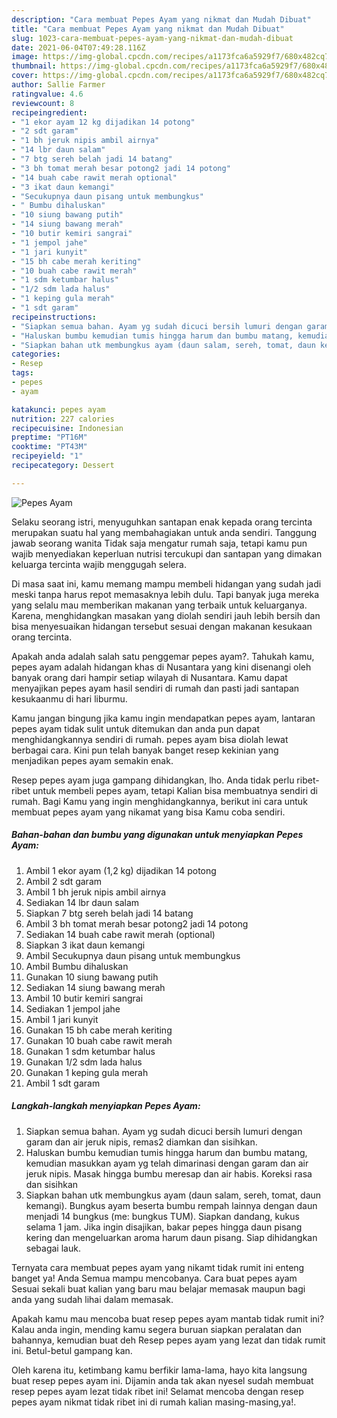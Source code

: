 ```yaml
---
description: "Cara membuat Pepes Ayam yang nikmat dan Mudah Dibuat"
title: "Cara membuat Pepes Ayam yang nikmat dan Mudah Dibuat"
slug: 1023-cara-membuat-pepes-ayam-yang-nikmat-dan-mudah-dibuat
date: 2021-06-04T07:49:28.116Z
image: https://img-global.cpcdn.com/recipes/a1173fca6a5929f7/680x482cq70/pepes-ayam-foto-resep-utama.jpg
thumbnail: https://img-global.cpcdn.com/recipes/a1173fca6a5929f7/680x482cq70/pepes-ayam-foto-resep-utama.jpg
cover: https://img-global.cpcdn.com/recipes/a1173fca6a5929f7/680x482cq70/pepes-ayam-foto-resep-utama.jpg
author: Sallie Farmer
ratingvalue: 4.6
reviewcount: 8
recipeingredient:
- "1 ekor ayam 12 kg dijadikan 14 potong"
- "2 sdt garam"
- "1 bh jeruk nipis ambil airnya"
- "14 lbr daun salam"
- "7 btg sereh belah jadi 14 batang"
- "3 bh tomat merah besar potong2 jadi 14 potong"
- "14 buah cabe rawit merah optional"
- "3 ikat daun kemangi"
- "Secukupnya daun pisang untuk membungkus"
- " Bumbu dihaluskan"
- "10 siung bawang putih"
- "14 siung bawang merah"
- "10 butir kemiri sangrai"
- "1 jempol jahe"
- "1 jari kunyit"
- "15 bh cabe merah keriting"
- "10 buah cabe rawit merah"
- "1 sdm ketumbar halus"
- "1/2 sdm lada halus"
- "1 keping gula merah"
- "1 sdt garam"
recipeinstructions:
- "Siapkan semua bahan. Ayam yg sudah dicuci bersih lumuri dengan garam dan air jeruk nipis, remas2 diamkan dan sisihkan."
- "Haluskan bumbu kemudian tumis hingga harum dan bumbu matang, kemudian masukkan ayam yg telah dimarinasi dengan garam dan air jeruk nipis. Masak hingga bumbu meresap dan air habis. Koreksi rasa dan sisihkan"
- "Siapkan bahan utk membungkus ayam (daun salam, sereh, tomat, daun kemangi). Bungkus ayam beserta bumbu rempah lainnya dengan daun menjadi 14 bungkus (me: bungkus TUM). Siapkan dandang, kukus selama 1 jam. Jika ingin disajikan, bakar pepes hingga daun pisang kering dan mengeluarkan aroma harum daun pisang. Siap dihidangkan sebagai lauk."
categories:
- Resep
tags:
- pepes
- ayam

katakunci: pepes ayam 
nutrition: 227 calories
recipecuisine: Indonesian
preptime: "PT16M"
cooktime: "PT43M"
recipeyield: "1"
recipecategory: Dessert

---
```



![Pepes Ayam](https://img-global.cpcdn.com/recipes/a1173fca6a5929f7/680x482cq70/pepes-ayam-foto-resep-utama.jpg)

Selaku seorang istri, menyuguhkan santapan enak kepada orang tercinta merupakan suatu hal yang membahagiakan untuk anda sendiri. Tanggung jawab seorang  wanita Tidak saja mengatur rumah saja, tetapi kamu pun wajib menyediakan keperluan nutrisi tercukupi dan santapan yang dimakan keluarga tercinta wajib menggugah selera.

Di masa  saat ini, kamu memang mampu membeli hidangan yang sudah jadi meski tanpa harus repot memasaknya lebih dulu. Tapi banyak juga mereka yang selalu mau memberikan makanan yang terbaik untuk keluarganya. Karena, menghidangkan masakan yang diolah sendiri jauh lebih bersih dan bisa menyesuaikan hidangan tersebut sesuai dengan makanan kesukaan orang tercinta. 



Apakah anda adalah salah satu penggemar pepes ayam?. Tahukah kamu, pepes ayam adalah hidangan khas di Nusantara yang kini disenangi oleh banyak orang dari hampir setiap wilayah di Nusantara. Kamu dapat menyajikan pepes ayam hasil sendiri di rumah dan pasti jadi santapan kesukaanmu di hari liburmu.

Kamu jangan bingung jika kamu ingin mendapatkan pepes ayam, lantaran pepes ayam tidak sulit untuk ditemukan dan anda pun dapat menghidangkannya sendiri di rumah. pepes ayam bisa diolah lewat berbagai cara. Kini pun telah banyak banget resep kekinian yang menjadikan pepes ayam semakin enak.

Resep pepes ayam juga gampang dihidangkan, lho. Anda tidak perlu ribet-ribet untuk membeli pepes ayam, tetapi Kalian bisa membuatnya sendiri di rumah. Bagi Kamu yang ingin menghidangkannya, berikut ini cara untuk membuat pepes ayam yang nikamat yang bisa Kamu coba sendiri.

<!--inarticleads1-->

##### Bahan-bahan dan bumbu yang digunakan untuk menyiapkan Pepes Ayam:

1. Ambil 1 ekor ayam (1,2 kg) dijadikan 14 potong
1. Ambil 2 sdt garam
1. Ambil 1 bh jeruk nipis ambil airnya
1. Sediakan 14 lbr daun salam
1. Siapkan 7 btg sereh belah jadi 14 batang
1. Ambil 3 bh tomat merah besar potong2 jadi 14 potong
1. Sediakan 14 buah cabe rawit merah (optional)
1. Siapkan 3 ikat daun kemangi
1. Ambil Secukupnya daun pisang untuk membungkus
1. Ambil  Bumbu dihaluskan
1. Gunakan 10 siung bawang putih
1. Sediakan 14 siung bawang merah
1. Ambil 10 butir kemiri sangrai
1. Sediakan 1 jempol jahe
1. Ambil 1 jari kunyit
1. Gunakan 15 bh cabe merah keriting
1. Gunakan 10 buah cabe rawit merah
1. Gunakan 1 sdm ketumbar halus
1. Gunakan 1/2 sdm lada halus
1. Gunakan 1 keping gula merah
1. Ambil 1 sdt garam




<!--inarticleads2-->

##### Langkah-langkah menyiapkan Pepes Ayam:

1. Siapkan semua bahan. Ayam yg sudah dicuci bersih lumuri dengan garam dan air jeruk nipis, remas2 diamkan dan sisihkan.
1. Haluskan bumbu kemudian tumis hingga harum dan bumbu matang, kemudian masukkan ayam yg telah dimarinasi dengan garam dan air jeruk nipis. Masak hingga bumbu meresap dan air habis. Koreksi rasa dan sisihkan
1. Siapkan bahan utk membungkus ayam (daun salam, sereh, tomat, daun kemangi). Bungkus ayam beserta bumbu rempah lainnya dengan daun menjadi 14 bungkus (me: bungkus TUM). Siapkan dandang, kukus selama 1 jam. Jika ingin disajikan, bakar pepes hingga daun pisang kering dan mengeluarkan aroma harum daun pisang. Siap dihidangkan sebagai lauk.




Ternyata cara membuat pepes ayam yang nikamt tidak rumit ini enteng banget ya! Anda Semua mampu mencobanya. Cara buat pepes ayam Sesuai sekali buat kalian yang baru mau belajar memasak maupun bagi anda yang sudah lihai dalam memasak.

Apakah kamu mau mencoba buat resep pepes ayam mantab tidak rumit ini? Kalau anda ingin, mending kamu segera buruan siapkan peralatan dan bahannya, kemudian buat deh Resep pepes ayam yang lezat dan tidak rumit ini. Betul-betul gampang kan. 

Oleh karena itu, ketimbang kamu berfikir lama-lama, hayo kita langsung buat resep pepes ayam ini. Dijamin anda tak akan nyesel sudah membuat resep pepes ayam lezat tidak ribet ini! Selamat mencoba dengan resep pepes ayam nikmat tidak ribet ini di rumah kalian masing-masing,ya!.

